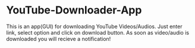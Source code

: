 # YouTube-Downloader-App
This is an app(GUI) for downloading YouTube Videos/Audios. Just enter link, select option and click on download button. As soon as video/audio is downloaded you will recieve a notification!
